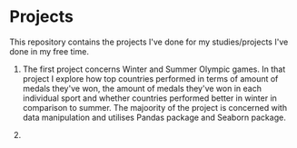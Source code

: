 # Projects
This repository contains the projects I've done for my studies/projects I've done in my free time.

1. The first project concerns Winter and Summer Olympic games. In that project I explore how top countries performed in terms of amount of medals they've won, the amount of medals
they've won in each individual sport and whether countries performed better in winter in comparison to summer. The majoority of the project is concerned with data manipulation 
and utilises Pandas package and Seaborn package.

2. 
